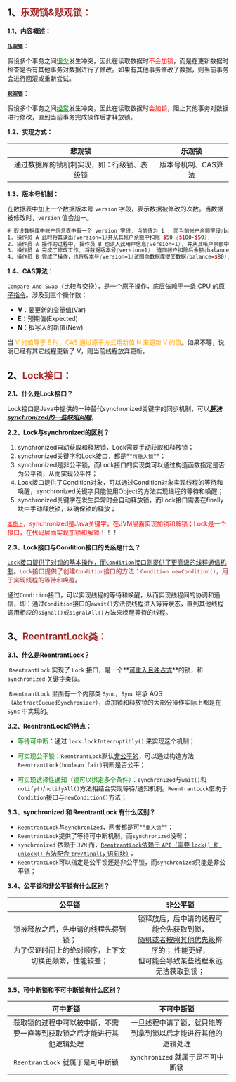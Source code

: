 ## 1、<span style="color:brown">乐观锁&悲观锁：</span>

**1.1、内容概述：**

<u>**`乐观锁`**</u>：

​		假设多个事务之间<span style="color:green"><u>很少</u></span>发生冲突，因此在读取数据时<span style="color:red">不会加锁</span>，而是在更新数据时检查是否有其他事务对数据进行了修改。如果有其他事务修改了数据，则当前事务会进行回滚或重新尝试。

<u>**`悲观锁`**</u>：

​		假设多个事务之间<span style="color:green"><u>经常</u></span>发生冲突，因此在读取数据时<span style="color:red">会加锁</span>，阻止其他事务对数据进行修改，直到当前事务完成操作后才释放锁。

**1.2、实现方式：**

|                   悲观锁                   |       乐观锁        |
| :----------------------------------------: | :-----------------: |
| 通过数据库的锁机制实现，如：行级锁、表级锁 | 版本号机制、CAS算法 |

**1.3、版本号机制：**

在数据表中加上一个数据版本号 `version` 字段，表示数据被修改的次数。当数据被修改时，`version` 值会加一。

```scss
# 假设数据库中帐户信息表中有一个 version 字段, 当前值为 1 ; 而当前帐户余额字段(balance)为 $100
1. 操作员 A 此时将其读出(version=1)并从其帐户余额中扣除 $50 ($100-$50);
2. 操作员 A 操作的过程中, 操作员 B 也读入此用户信息(version=1), 并从其帐户余额中扣除 $20 ($100-$20)
3. 操作员 A 完成了修改工作, 将数据版本号(version=1), 连同帐户扣除后余额(balance=$50), 提交至数据库更新, 此时由于'提交数据版本等于数据库记录当前版本', 数据被更新, 数据库记录 version 更新为 2 
4. 操作员 B 完成了操作，也将版本号(version=1)试图向数据库提交数据(balance=$80), 但此时提交的数据版本号为 1 , 数据库记录当前版本为 2 , 不满足"提交版本必须等于当前版本才能执行更新"的乐观锁策略, 因此操作员 B 的提交被驳回
```

**1.4、CAS算法：**

`Compare And Swap`（比较与交换），是<u>一个原子操作，底层依赖于一条 CPU 的原子指令</u>。涉及到三个操作数：

- **V**：要更新的变量值(Var)
- **E**：预期值(Expected)
- **N**：拟写入的新值(New)

当 <span style="color:orange">V 的值等于 E 时，CAS 通过原子方式用新值 N 来更新 V 的值</span>。如果不等，说明已经有其它线程更新了 V，则当前线程放弃更新。



## 2、<span style="color:brown">Lock接口：</span>

**2.1、什么是Lock接口？**

Lock接口是Java中提供的一种替代synchronized关键字的同步机制，可以<u>***解决synchronized的一些缺陷问题***</u>。

**2.2、Lock与synchronized的区别？**

1. synchronized自动获取和释放锁，Lock需要手动获取和释放锁；
2. synchronized关键字和Lock接口，都是**`可重入锁`**；
3. synchronized是非公平锁，而Lock接口的实现类可以通过构造函数指定是否为公平锁，从而实现公平性；
4. Lock接口提供了Condition对象，可以通过Condition对象实现线程的等待和唤醒，synchronized关键字只能使用Object的方法实现线程的等待和唤醒；
5. synchronized关键字在发生异常时会自动释放锁，而Lock接口需要在finally块中手动释放锁，以确保锁的释放；

<span style="color:red"><u>`本质上`</u>，synchronized是Java关键字，在JVM层面实现加锁和解锁；Lock是一个接口，在代码层面实现加锁和解锁</span>！！！

**2.3、Lock接口与Condition接口的关系是什么？**

​		<u>`Lock`接口提供了对锁的基本操作，而`Condition`接口则提供了更高级的线程通信机制</u>。<span style="color:brown">`Lock`接口提供了创建`Condition`接口的方法：`Condition newCondition()`，用于实现线程的等待和唤醒</span>。

​		通过`Condition`接口，可以实现线程的等待和唤醒，从而实现线程间的协调和通信，即：通过`Condition`接口的`await()`方法使线程进入等待状态，直到其他线程调用相应的`signal()`或`signalAll()`方法来唤醒等待的线程。



## 3、<span style="color:brown">ReentrantLock类：</span>

**3.1、什么是ReentrantLock？**

​		`ReentrantLock` 实现了 `Lock` 接口，是一个**<u>可重入且独占式</u>**的锁，和 `synchronized` 关键字类似。

​		`ReentrantLock` 里面有一个内部类 `Sync`，`Sync` 继承 AQS（`AbstractQueuedSynchronizer`），添加锁和释放锁的大部分操作实际上都是在 `Sync` 中实现的。

**3.2、ReentrantLock的特点：**

- <span style="color:green">等待可中断</span>：通过 `lock.lockInterruptibly()` 来实现这个机制；

- <span style="color:green">可实现公平锁</span>：`ReentrantLock`默认<u>非公平的</u>，可以通过构造方法`ReentrantLock(boolean fair)`判断是否公平；

- <span style="color:green">可实现选择性通知（锁可以绑定多个条件）</span>：`synchronized`与`wait()`和`notify()`/`notifyAll()`方法相结合实现等待/通知机制。`ReentrantLock`借助于`Condition`接口与`newCondition()`方法；

**3.3、synchronized 和 ReentrantLock 有什么区别？**

- `ReentrantLock`与`synchronized`，两者都是可**`重入锁`**；
- `ReentrantLock`提供了等待可中断机制，而`synchronized`没有；
- `synchronized` 依赖于 `JVM` 而，<u>`ReentrantLock`依赖于 `API`（需要 `lock() 和 unlock()` 方法配合 `try/finally` 语句块）</u>；
- `ReentrantLock`可以指定是公平锁还是非公平锁，而`synchronized`只能是非公平锁；

**3.4、公平锁和非公平锁有什么区别？**

|                            公平锁                            |                           非公平锁                           |
| :----------------------------------------------------------: | :----------------------------------------------------------: |
| 锁被释放之后，先申请的线程先得到锁；<br> 为了保证时间上的绝对顺序，上下文切换更频繁，性能较差； | 锁释放后，后申请的线程可能会先获取到锁，<br/><u>随机或者按照其他优先级</u>排序的； 性能更好，<br/>但可能会导致某些线程永远无法获取到锁； |

**3.5、可中断锁和不可中断锁有什么区别？**

|                           可中断锁                           |                          不可中断锁                          |
| :----------------------------------------------------------: | :----------------------------------------------------------: |
| 获取锁的过程中可以被中断，不需要一直等到获取锁之后才能进行其他逻辑处理 | 一旦线程申请了锁，就只能等到拿到锁以后才能进行其他的逻辑处理 |
|               `ReentrantLock` 就属于是可中断锁               |              `synchronized` 就属于是不可中断锁               |